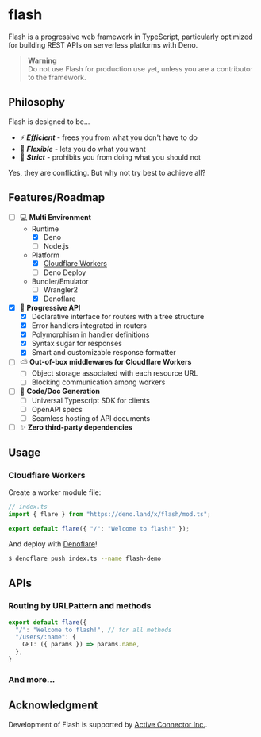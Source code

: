 # flash

Flash is a progressive web framework in TypeScript, particularly optimized for
building REST APIs on serverless platforms with Deno.

> **Warning**\
> Do not use Flash for production use yet, unless you are a contributor to the
> framework.

## Philosophy

Flash is designed to be...

- ⚡ _**Efficient**_ - frees you from what you don't have to do
- 💓 _**Flexible**_ - lets you do what you want
- 🚫 _**Strict**_ - prohibits you from doing what you should not

Yes, they are conflicting. But why not try best to achieve all?

## Features/Roadmap

- [ ] 💻 **Multi Environment**
  - Runtime
    - [x] Deno
    - [ ] Node.js
  - Platform
    - [x] [Cloudflare Workers](https://workers.cloudflare.com/)
    - [ ] Deno Deploy
  - Bundler/Emulator
    - [ ] Wrangler2
    - [x] Denoflare
- [x] 🚀 **Progressive API**
  - [x] Declarative interface for routers with a tree structure
  - [x] Error handlers integrated in routers
  - [x] Polymorphism in handler definitions
  - [x] Syntax sugar for responses
  - [x] Smart and customizable response formatter
- [ ] ⛅ **Out-of-box middlewares for Cloudflare Workers**
  - [ ] Object storage associated with each resource URL
  - [ ] Blocking communication among workers
- [ ] 📜 **Code/Doc Generation**
  - [ ] Universal Typescript SDK for clients
  - [ ] OpenAPI specs
  - [ ] Seamless hosting of API documents
- [ ] ✨ **Zero third-party dependencies**

## Usage

### Cloudflare Workers

Create a worker module file:

```typescript
// index.ts
import { flare } from "https://deno.land/x/flash/mod.ts";

export default flare({ "/": "Welcome to flash!" });
```

And deploy with [Denoflare](https://denoflare.dev/)!

```sh
$ denoflare push index.ts --name flash-demo
```

## APIs

### Routing by URLPattern and methods

```typescript
export default flare({
  "/": "Welcome to flash!", // for all methods
  "/users/:name": {
    GET: ({ params }) => params.name,
  },
}
```

### And more...

## Acknowledgment

Development of Flash is supported by
[Active Connector Inc.](https://active-connector.com).
